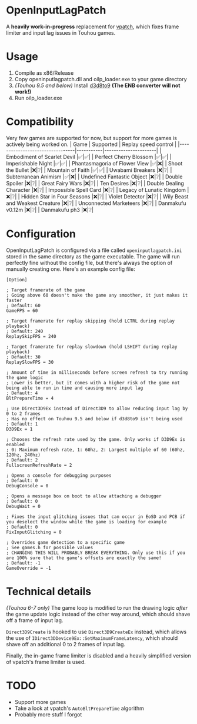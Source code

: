 # OpenInputLagPatch

A **heavily work-in-progress** replacement for [vpatch](https://ux.getuploader.com/swmplv75e/), which fixes frame limiter and input lag issues in Touhou games.

# Usage
1. Compile as x86/Release
2. Copy openinputlagpatch.dll and oilp_loader.exe to your game directory
3. *(Touhou 9.5 and below)* Install [d3d8to9](https://github.com/crosire/d3d8to9) **(The ENB converter will not work!)**
4. Run oilp_loader.exe

# Compatibility
Very few games are supported for now, but support for more games is actively being worked on.
| Game                            | Supported | Replay speed control |
|---------------------------------|-----------|----------------------|
| Embodiment of Scarlet Devil     |✅|✅|
| Perfect Cherry Blossom          |✅|✅|
| Imperishable Night              |✅|✅|
| Phantasmagoria of Flower View   |✅|❌|
| Shoot the Bullet                |❌|❔|
| Mountain of Faith               |✅|✅|
| Uwabami Breakers                |❌|❔|
| Subterranean Animism            |✅|❌|
| Undefined Fantastic Object      |❌|❔|
| Double Spoiler                  |❌|❔|
| Great Fairy Wars                |❌|❔|
| Ten Desires                     |❌|❔|
| Double Dealing Character        |❌|❔|
| Impossible Spell Card           |❌|❔|
| Legacy of Lunatic Kingdom       |❌|❔|
| Hidden Star in Four Seasons     |❌|❔|
| Violet Detector                 |❌|❔|
| Wily Beast and Weakest Creature |❌|❔|
| Unconnected Marketeers          |❌|❔|
| Danmakufu v0.12m                |❌|❔|
| Danmakufu ph3                   |❌|❔|

# Configuration
OpenInputLagPatch is configured via a file called `openinputlagpatch.ini` stored in the same directory as the game executable. The game will run perfectly fine without the config file, but there's always the option of manually creating one. Here's an example config file:
```
[Option]

; Target framerate of the game
; Going above 60 doesn't make the game any smoother, it just makes it faster
; Default: 60
GameFPS = 60

; Target framerate for replay skipping (hold LCTRL during replay playback)
; Default: 240
ReplaySkipFPS = 240

; Target framerate for replay slowdown (hold LSHIFT during replay playback)
; Default: 30
ReplaySlowFPS = 30

; Amount of time in milliseconds before screen refresh to try running the game logic
; Lower is better, but it comes with a higher risk of the game not being able to run in time and causing more input lag
; Default: 4
BltPrepareTime = 4

; Use Direct3D9Ex instead of Direct3D9 to allow reducing input lag by 0 to 2 frames
; Has no effect on Touhou 9.5 and below if d3d8to9 isn't being used
; Default: 1
D3D9Ex = 1

; Chooses the refresh rate used by the game. Only works if D3D9Ex is enabled
; 0: Maximum refresh rate, 1: 60hz, 2: Largest multiple of 60 (60hz, 120hz, 240hz)
; Default: 2
FullscreenRefreshRate = 2

; Opens a console for debugging purposes
; Default: 0
DebugConsole = 0

; Opens a message box on boot to allow attaching a debugger
; Default: 0
DebugWait = 0

; Fixes the input glitching issues that can occur in EoSD and PCB if you deselect the window while the game is loading for example
; Default: 0
FixInputGlitching = 0

; Overrides game detection to a specific game
; See games.h for possible values
; CHANGING THIS WILL PROBABLY BREAK EVERYTHING. Only use this if you are 100% sure that the game's offsets are exactly the same!
; Default: -1
GameOverride = -1
```

# Technical details
*(Touhou 6-7 only)* The game loop is modified to run the drawing logic *after* the game update logic instead of the other way around, which should shave off a frame of input lag.

`Direct3D9Create` is hooked to use `Direct3D9CreateEx` instead, which allows the use of `IDirect3DDevice9Ex::SetMaximumFrameLatency`, which should shave off an additional 0 to 2 frames of input lag.

Finally, the in-game frame limiter is disabled and a heavily simplified version of vpatch's frame limiter is used.

# TODO
- Support more games
- Take a look at vpatch's `AutoBltPrepareTime` algorithm
- Probably more stuff I forgot
